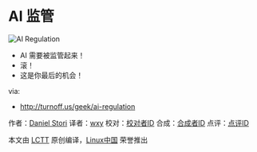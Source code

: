 AI 监管
===============

![AI Regulation](http://turnoff.us/image/en/ai-regulation.png)

- AI 需要被监管起来！
- 滚！
- 这是你最后的机会！

via:
 - http://turnoff.us/geek/ai-regulation

作者：[Daniel Stori][a]
译者：[wxy](https://github.com/wxy)
校对：[校对者ID](https://github.com/校对者ID)
合成：[合成者ID](https://github.com/合成者ID)
点评：[点评ID](https://github.com/点评者ID)

本文由 [LCTT](https://github.com/LCTT/TranslateProject) 原创编译，[Linux中国](https://linux.cn/) 荣誉推出

[a]:http://turnoff.us/about/

